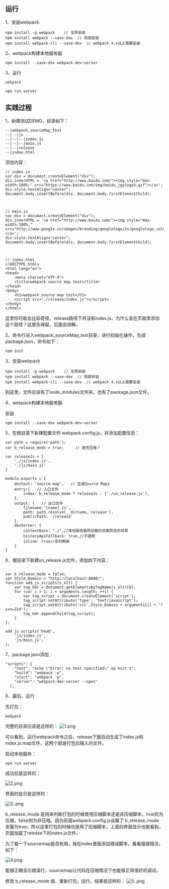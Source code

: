 
## 运行

1、安装webpack

```
npm install -g webpack    // 全局安装
npm install webpack --save-dev  // 局部安装
npm install webpack-cli --save-dev  // webpack 4.x以上需要安装
```

2、webpack构建本地服务器

```
npm install --save-dev webpack-dev-server
```

3、运行

```
webpack

npm run server
```



## 实践过程

1、新建测试DEMO，目录如下：

```
--|webpack_sourceMap_test
--|--|js
--|--|--|index.js
--|--|--|main.js
--|--|release
--|index.html
```

添加内容：

```
// index.js
var div = document.createElement("div");
div.innerHTML = '<a href="http://www.baidu.com/"><img style="max-width:100%;" src="https://www.baidu.com/img/baidu_jgylogo3.gif"></a>';
div.style.textAlign="center";
document.body.insertBefore(div, document.body.firstElementChild);



// main.js
var div = document.createElement("div");
div.innerHTML = '<a href="http://www.baidu.com/"><img style="max-width:100%;" src="http://www.google.cn/images/branding/googlelogo/2x/googlelogo_color_272x92dp.png"></a>';
div.style.textAlign="center";
document.body.insertBefore(div, document.body.firstElementChild);



// index.html
<!DOCTYPE html>
<html lang="en">
<head>
    <meta charset="UTF-8">
    <title>webpack source map test</title>
</head>
<body>
    <h1>webpack source map test</h1>
    <script src="./release/index.js"></script>
</body>
</html>

```
这里你可能会比较奇怪，release路径下并没有index.js，为什么会在页面里添加这个路径？这里先保留，后面会讲解。



2、命令行进入webpack_sourceMap_test目录，进行初始化操作，生成package.json，命令如下：
```
npm init
```

3、安装webpack
```
npm install -g webpack    // 全局安装
npm install webpack --save-dev  // 局部安装
npm install webpack-cli --save-dev  // webpack 4.x以上需要安装
```

到这里，文件应该有了node_modules文件夹，也有了package.json文件。


4、webpack构建本地服务器

安装
```
npm install --save-dev webpack-dev-server
```



5、在根目录下新建配置文件 webpack.config.js，并添加配置信息：

```
var path = require('path');
var b_release_mode = true;     // 是否压缩？

var releaseJs = [
    './js/index.js',
    './js/main.js'
]

module.exports = {
    devtool: 'source-map',   // 生成Source Maps
    entry:{   // 入口文件
        index: b_release_mode ? releaseJs : ['./un_release.js'],
    },
    output: {   // 出口文件  
        filename:'[name].js',
        path: path.resolve(__dirname,'release'),
        publicPath: '/release'
    },
    devServer: {
        contentBase: "./",//本地服务器所加载的页面所在的目录
        historyApiFallback: true,//不跳转
        inline: true//实时刷新
    }
}  
```

6、根目录下新建un_release.js文件，添加如下内容：
```

var b_release_mode = false;
var Style_Domain = "http://localhost:8080/";
function add_js_scripts(s_elt) {
    var tag_hdr = document.getElementsByTagName(s_elt)[0];
    for (var i = 1; i < arguments.length; ++i) {
        var tag_script = document.createElement('script');
        tag_script.setAttribute('type', 'text/javascript');
        tag_script.setAttribute('src',Style_Domain + arguments[i] + "?svn=224");
        tag_hdr.appendChild(tag_script);
    }
};

add_js_scripts('head',
    'js/index.js',
    'js/main.js',
);

```

7、package.json添加：
```
"scripts": {
    "test": "echo \"Error: no test specified\" && exit 1",
    "build": "webpack -p",
    "start": "webpack -p",
    "server": "webpack-dev-server --open"
  },
```

8、最后，运行

先打包：
```
webpack  
```

完整的目录应该是这样的：
![1.png](https://i.loli.net/2019/03/18/5c8f0b896daf6.png)


可以看到，运行webpack命令之后，release下面自动生成了index.js和index.js.map文件，这两个就是打包后输入的文件。


启动本地服务：
```
npm run server    
```

成功后是这样的：

![2.png](https://i.loli.net/2019/03/18/5c8f0b8988a80.png)

界面的显示是这样的：

![3..png](https://i.loli.net/2019/03/18/5c8f0b898fc71.png)

b_release_mode 是用来判断打包的时候使用压缩脚本还是非压缩脚本，true则为压缩，false则为非压缩。因为前面webpack.config.js设置了 b_release_mode 变量为true，所以这里打包的时候也是用了压缩脚本，上面的界面显示也能看到，页面加载了release下的index.js文件。


为了看一下sourcemap是否有用，我在index里面添加错误脚本，看看报错情况，如下：

![4.png](https://i.loli.net/2019/03/18/5c8f0b898abc5.png)

能够正确显示错误行，sourcemap让代码在压缩情况下也能够正常很好的调试。




修改 b_release_mode 值，重新打包，运行，结果是这样的：
![5..png](https://i.loli.net/2019/03/18/5c8f0b89a261e.png)